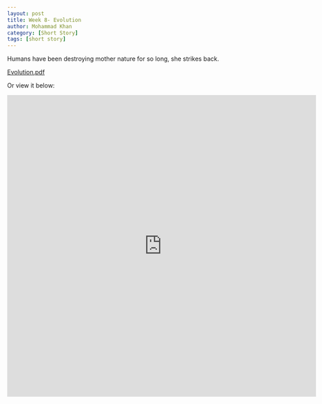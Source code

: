 ```yaml
---
layout: post
title: Week 8- Evolution
author: Mohammad Khan
category: [Short Story]
tags: [short story]
---
```

Humans have been destroying mother nature for so long, she strikes back.





<p><a href="https://drive.google.com/file/d/1ERz6nUwUot7On5krygSk9ZaMWbAURNUW/view?usp=sharing">Evolution.pdf</a></p>

Or view it below: 
<!-- <embed src="https://drive.google.com/file/d/1QWrVrBollbR79s95djoS83ViYCQaOExl/view?usp=sharing#toolbar=0" width="800px" height="2100px" /> -->
<iframe
src="https://drive.google.com/file/d/1QWrVrBollbR79s95djoS83ViYCQaOExl/view?usp=sharing&embedded=true"
style="width:718px; height:700px;" frameborder="0"></iframe> 
